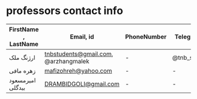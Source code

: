 # professors contact info
| FirstName , LastName | Email, id | PhoneNumber | Telegram Ch | description |  
| --------- | ----- | ----------- | ----------- | ----------- |
| ارژنگ ملک | tnbstudents@gmail.com, @arzhangmalek | - | @tnb_students | - |
| زهره مافی | mafizohreh@yahoo.com | - | - | -  |  
| امیرمسعود بیدگلی | DRAMBIDGOLI@gmail.com | - | - | -  |  



<!-- | FirstName  | LastName | Email, id | PhoneNumber | Telegram Ch | description |   -->

